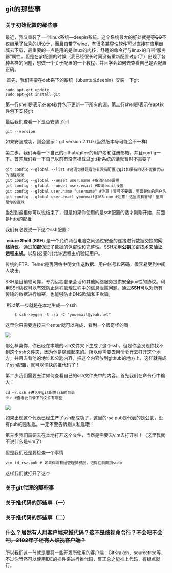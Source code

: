 ## git的那些事

### 关于初始配置的那些事

​	最近，我又重装了一个linux系统—deepin系统。这个系统最大的好处就是~~等QQ~~不仅继承了优秀的UI设计，而且自带了wine，有很多兼容性软件可以直接在应用商城去下载，最重要的一点是用的是linux的内核，舒适的命令行与linux的自带“服务器”属性。但是在git配置的时候（我已经很长时间没有重新配置过git了）出现了各种各样的问题，想做一个关于配置的一个教程，并且学会如何去查看自己是否配置正确。

​	首先，我们需要在deb系下的系统（ubuntu或deepin）安装一下git

```shell
sudo apt-get update 
sudo apt-get install git
```

第一行shell是表示在apt软件包下更新一下所有的源。第二行shell是表示在apt软件包下安装git

最后我们查看一下是否安装了git

```shell
git --version
```

如果安装成功，则会显示：git version 2.11.0  (当然版本号可能会不一样)

​	第二步，我们再看一下自己的github/gitee的用户名和注册邮箱，并且config一下。首先我们看一下自己以前有没有挂载过git(新系统的话就暂时不需要了

```shell
git config --global --list #这语句就是看你有没有配置过git如果有的话不能推代码的话建取消
git config --global --unset user.name #取消name设置
git config --global --unset user.email #取消email设置
git config --global user.name "username" #注意！冒号不要丢，里面是你的用户名
git config --global user.email youemail@163.com #注意！这里没有冒号！里面是你的游戏
```

当然到这里你可以说结束了，但是如果你使用的是ssh配置的话才刚刚开始，前面是http的配置

我们有必要说一下这个ssh配置：

​        **ecure Shell** (**SSH**) 是一个允许两台电脑之间通过安全的连接进行数据交换的**网络协议**。通过**加密**保证了数据的保密性和完整性。SSH采用**公钥**加密技术来**验证远程主机**，以及(必要时)允许远程主机验证用户。

​	传统的FTP、Telnet是再网络中明文传送数据、用户帐号和密码，很容易受到中间人攻击。

​	SSH是目前较可靠，专为远程登录会话和其他网络服务提供安全jiux性的协议。利用SSH协议可以有效防止远程管理过程中的信息泄露问题。通过**SSH**可以对所有传输的数据进行加密，也能够防止DNS欺骗和IP欺骗。

​	所以第一步就是在本地生成一个ssh 

```shell
    $ ssh-keygen -t rsa -C "youemail@yeah.net"
```

这里你只需要连按三个enter就可以完成，看到一个很奇怪的图

![](https://s1.ax1x.com/2020/10/10/06RR6U.png)

那么恭喜你，你已经在本地的ssh文件夹下生成了这个ssh，但是你会发现你找不到这个ssh文件夹，因为他是隐藏起来的。所以你需要去用命令行去打开这个地方，并且去看他的地址和公匙内容，把这个内容放到github的地方上，这样就完成了ssh配置，就可以愉快的推代码了！

​	第二步我们需要去讲如何查看自己的ssh文件夹中的内容。首先我们在命令行中输入：

```shell
cd ~/.ssh #进入到git配置ssh的目录
dir #查看此目录下的文件有哪些
```

![](https://s1.ax1x.com/2020/10/11/0ck0u6.png)

如果出现这个代表已经生产了ssh都成功了，这里的rsa.pub是代表的是公匙，没有pub的是私匙。一定不要告诉别人私匙哦！

​	第三步我们需要去在本地打开这个文件，当然是需要去vim去打开啦！（这里我就不说什么是vim了）

但是我们还是要检查一个事情

```
vim id_rsa.pub # 如果你没有给管理员权限，记得在前面加sudo
```

这样我们就打开了这个

### 关于git代理的那些事

### 关于推代码的那些事（一）

### 关于推代码的那些事（二）

### 什么？居然有人用客户端来推代码？这不是歧视命令行？~~不会吧不会吧，2102年了还有人歧视客户端？~~

所以我们这一节就是要将一些开发所使用的客户端：GitKraken、sourcetree等，不过你当然可以使用IDE的插件来进行推代码，反正总之能推上代码，有绿点就行。



 

 

 



